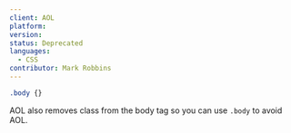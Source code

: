 ```yaml
---
client: AOL
platform:
version:
status: Deprecated
languages:
  - CSS
contributor: Mark Robbins
---
```


```css
.body {}
```

AOL also removes class from the body tag so you can use `.body` to avoid AOL.
